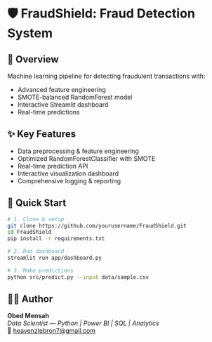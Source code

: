 # 🛡 FraudShield: Fraud Detection System

## 📌 Overview
Machine learning pipeline for detecting fraudulent transactions with:
- Advanced feature engineering
- SMOTE-balanced RandomForest model
- Interactive Streamlit dashboard
- Real-time predictions

## ✨ Key Features
- Data preprocessing & feature engineering
- Optimized RandomForestClassifier with SMOTE
- Real-time prediction API
- Interactive visualization dashboard
- Comprehensive logging & reporting

## 🚀 Quick Start

```bash
# 1. Clone & setup
git clone https://github.com/yourusername/FraudShield.git
cd FraudShield
pip install -r requirements.txt

# 2. Run dashboard
streamlit run app/dashboard.py

# 3. Make predictions
python src/predict.py --input data/sample.csv
```

## 👨‍💻 Author

**Obed Mensah**  
*Data Scientist — Python | Power BI | SQL | Analytics*  
📧 [heavenzlebron7@gmail.com](mailto:heavenzlebron7@gmail.com)

